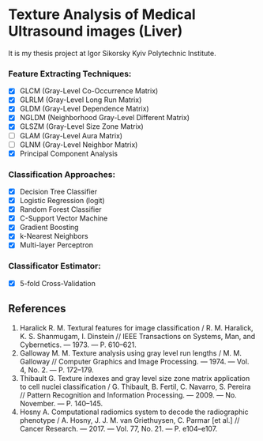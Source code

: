 # Texture Analysis of Medical Ultrasound images (Liver)

It is my thesis project at Igor Sikorsky Kyiv Polytechnic Institute.

### Feature Extracting Techniques:
- [x] GLCM (Gray-Level Co-Occurrence Matrix)
- [x] GLRLM (Gray-Level Long Run Matrix)
- [x] GLDM (Gray-Level Dependence Matrix)
- [x] NGLDM (Neighborhood Gray-Level Different Matrix)
- [x] GLSZM (Gray-Level Size Zone Matrix)
- [ ] GLAM (Gray-Level  Aura  Matrix)
- [ ] GLNM (Gray-Level  Neighbor  Matrix)
- [x] Principal Component Analysis

### Classification Approaches:
- [x] Decision Tree Classifier
- [x] Logistic Regression (logit)
- [x] Random Forest Classifier
- [x] C-Support Vector Machine
- [x] Gradient Boosting
- [x] k-Nearest Neighbors
- [x] Multi-layer Perceptron

### Classificator Estimator:
- [x] 5-fold Cross-Validation


## References ##

1. Haralick R. M. Textural features for image classification / R. M. Haralick, K. S. Shanmugam, I. Dinstein // IEEE Transactions on Systems, Man, and Cybernetics. — 1973. — P. 610–621.
2. Galloway M. M. Texture analysis using gray level run lengths / M. M. Galloway // Computer Graphics and Image Processing. — 1974. — Vol. 4, No. 2. — P. 172–179.
3. Thibault G. Texture indexes and gray level size zone matrix application to cell nuclei classification / G. Thibault, B. Fertil, C. Navarro, S. Pereira // Pattern Recognition and Information Processing. — 2009. — No. November. — P. 140–145.
4. Hosny A. Computational radiomics system to decode the radiographic phenotype / A. Hosny, J. J. M. van Griethuysen, C. Parmar [et al.] // Cancer Research. — 2017. — Vol. 77, No. 21. — P. e104–e107.
